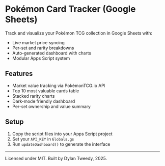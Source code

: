 
# Pokémon Card Tracker (Google Sheets)

Track and visualize your Pokémon TCG collection in Google Sheets with:
- Live market price syncing
- Per-set and rarity breakdowns
- Auto-generated dashboard with charts
- Modular Apps Script system

## Features
- Market value tracking via PokémonTCG.io API
- Top 10 most valuable cards table
- Stacked rarity charts
- Dark-mode friendly dashboard
- Per-set ownership and value summary

## Setup
1. Copy the script files into your Apps Script project
2. Set your `API_KEY` in `Globals.gs`
3. Run `updateDashboard()` to generate the interface

---

Licensed under MIT. Built by Dylan Tweedy, 2025.
